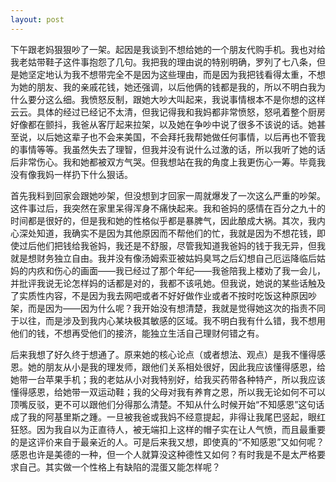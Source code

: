 ```yaml
---
layout: post
---
```


下午跟老妈狠狠吵了一架。起因是我谈到不想给她的一个朋友代购手机。我也对给我老姑带鞋子这件事抱怨了几句。我把我的理由说的特别明确，罗列了七八条，但是她坚定地认为我不想带完全不是因为这些理由，而是因为我把钱看得太重，不想为她的朋友、我的亲戚花钱，她还强调，以后他俩的钱都是我的，所以不明白我为什么要分这么细。我愤怒反制，跟她大吵大叫起来，我说事情根本不是你想的这样云云。具体的经过已经记不太清，但我记得我和我妈都非常愤怒，怒吼着整个厨房好像都在颤抖，我爸从客厅起来拉架，以及她在争吵中说了很多不该说的话。她甚至说，以后她这辈子也不会来美国，不会拜托我帮她做任何事情，以后再也不管我的事情等等。我虽然失去了理智，但我并没有说什么过激的话，所以我听了她的话后非常伤心。我和她都被双方气哭。但我想站在我的角度上我更伤心一筹。毕竟我没有像我妈一样扔下什么狠话。

首先我料到回家会跟她吵架，但没想到才回家一周就爆发了一次这么严重的吵架。这件事过后，我突然在家里呆得浑身不痛快起来。我和爸妈的感情在百分之九十的时间都是很好的，但是我和她的性格似乎都是暴脾气，因此酿成大祸。其次，我内心深处知道，我确实不是因为其他原因而不帮他们的忙，我就是因为不想花钱，即使过后他们把钱给我爸妈，我还是不舒服，尽管我知道我爸妈的钱于我无异，但我就是想财务独立自由。我并没有像汤姆索亚被姑妈臭骂之后幻想自己厄运降临后姑妈的内疚和伤心的画面——我已经过了那个年纪——我爸陪我上楼劝了我一会儿，并批评我说无论怎样妈的话都是对的，我都不该吼她。但我说，她说的某些话触及了实质性内容，不是因为我去网吧或者不好好做作业或者不按时吃饭这种原因吵架，而是因为——因为什么呢？我开始没有想清楚，我就是觉得她这次的指责不同于以往，而是涉及到我内心某块极其敏感的区域。我不明白我有什么错，我不想用他们的钱，不想再受他们的接济，能独立生活自己理财何错之有。

后来我想了好久终于想通了。原来她的核心论点（或者想法、观点）是我不懂得感恩。她的朋友从小是我的理发师，跟他们关系相处很好，因此我应该懂得感恩，给她带一台苹果手机；我的老姑从小对我特别好，给我买药带各种特产，所以我应该懂得感恩，给她带一双运动鞋；我的父母对我有养育之恩，所以我无论如何不可以顶嘴反驳，更不可以跟他们分得那么清楚。不知从什么时候开始“不知感恩”这句话成了我的阿基里斯之踵。一旦被我爸或我妈不经意提起，非得让我尾巴竖起，眼红狂怒。因为我自以为正直待人，被无端扣上这样的帽子实在让人气愤，而且最重要的是这评价来自于最亲近的人。可是后来我又想，即使真的“不知感恩”又如何呢？感恩也许是美德的一种，但一个人就算没这种德性又如何？有时我是不是太严格要求自己。其实做一个性格上有缺陷的混蛋又能怎样呢？
